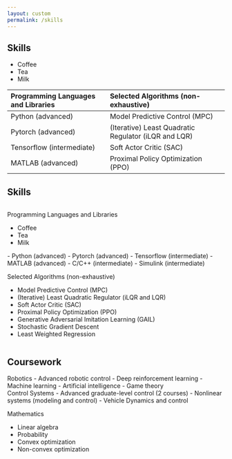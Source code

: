 ```yaml
---
layout: custom
permalink: /skills
---
```


## Skills
<ul>
  <li>Coffee</li>
  <li>Tea</li>
  <li>Milk</li>
</ul>

| Programming Languages and Libraries        |   Selected Algorithms (non-exhaustive)         | 
|:-------------|:------------------|
| Python (advanced)           | Model Predictive Control (MPC) |
| Pytorch (advanced) | (Iterative) Least Quadratic Regulator (iLQR and LQR)   |
| Tensorflow (intermediate)           | Soft Actor Critic (SAC)     | 
| MATLAB (advanced)           | Proximal Policy Optimization (PPO) |



## Skills
<div class="row">
  <div class="column">
  
  Programming Languages and Libraries
  <ul>
  <li>Coffee</li>
  <li>Tea</li>
  <li>Milk</li>
</ul>
  - Python (advanced)
  - Pytorch (advanced)
  - Tensorflow (intermediate)
  - MATLAB (advanced)
  - C/C++ (intermediate)
  - Simulink (intermediate)

</div>
  <div class="column">

  Selected Algorithms (non-exhaustive)
  - Model Predictive Control (MPC)
  - (Iterative) Least Quadratic Regulator (iLQR and LQR)
  - Soft Actor Critic (SAC)
  - Proximal Policy Optimization (PPO)
  - Generative Adversarial Imitation Learning (GAIL)
  - Stochastic Gradient Descent
  - Least Weighted Regression


  </div>
</div>



## Coursework
<div class="row">
  <div class="column">
Robotics
- Advanced robotic control 
- Deep reinforcement learning
- Machine learning
- Artificial intelligence
- Game theory
</div>
  <div class="column">
Control Systems
- Advanced graduate-level control (2 courses)
- Nonlinear systems (modeling and control)
- Vehicle Dynamics and control

Mathematics
- Linear algebra
- Probability
- Convex optimization
- Non-convex optimization
</div>
</div>



